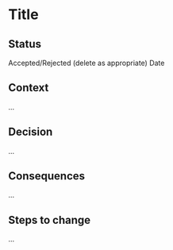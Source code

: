 # Title

## Status

Accepted/Rejected (delete as appropriate) Date

## Context

...

## Decision

...

## Consequences

...

## Steps to change

...
